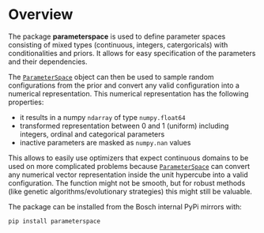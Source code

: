 # Overview

The package **parameterspace** is used to define parameter spaces consisting of mixed
types (continuous, integers, catergoricals) with conditionalities and priors.
It allows for easy specification of the parameters and their dependencies.

The [`ParameterSpace`](parameterspace/parameterspace) object can then be used to sample
random configurations from the prior and convert any valid configuration into a
numerical representation. This numerical representation has the following properties:

- it results in a numpy `ndarray` of type `numpy.float64`
- transformed representation between 0 and 1 (uniform) including integers, ordinal and
  categorical parameters
- inactive parameters are masked as `numpy.nan` values

This allows to easily use optimizers that expect continuous domains to be used on more
complicated problems because [`ParameterSpace`](parameterspace/parameterspace) can
convert any numerical vector representation inside the unit hypercube into a valid
configuration.
The function might not be smooth, but for robust methods (like genetic
algorithms/evolutionary strategies) this might still be valuable.

The package can be installed from the Bosch internal PyPi mirrors with:

```bash
pip install parameterspace
```
